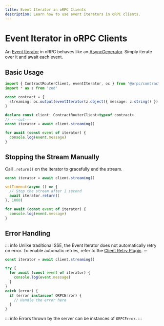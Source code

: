 ```yaml
---
title: Event Iterator in oRPC Clients
description: Learn how to use event iterators in oRPC clients.
---
```


# Event Iterator in oRPC Clients

An [Event Iterator](/docs/event-iterator) in oRPC behaves like an [AsyncGenerator](https://developer.mozilla.org/en-US/docs/Web/JavaScript/Reference/Global_Objects/AsyncGenerator).
Simply iterate over it and await each event.

## Basic Usage

```ts twoslash
import { ContractRouterClient, eventIterator, oc } from '@orpc/contract'
import * as z from 'zod'

const contract = {
  streaming: oc.output(eventIterator(z.object({ message: z.string() })))
}

declare const client: ContractRouterClient<typeof contract>
// ---cut---
const iterator = await client.streaming()

for await (const event of iterator) {
  console.log(event.message)
}
```

## Stopping the Stream Manually

Call `.return()` on the iterator to gracefully end the stream.

```ts
const iterator = await client.streaming()

setTimeout(async () => {
  // Stop the stream after 1 second
  await iterator.return()
}, 1000)

for await (const event of iterator) {
  console.log(event.message)
}
```

## Error Handling

::: info
Unlike traditional SSE, the Event Iterator does not automatically retry on error. To enable automatic retries, refer to the [Client Retry Plugin](/docs/plugins/client-retry).
:::

```ts
const iterator = await client.streaming()

try {
  for await (const event of iterator) {
    console.log(event.message)
  }
}
catch (error) {
  if (error instanceof ORPCError) {
    // Handle the error here
  }
}
```

::: info
Errors thrown by the server can be instances of `ORPCError`.
:::
